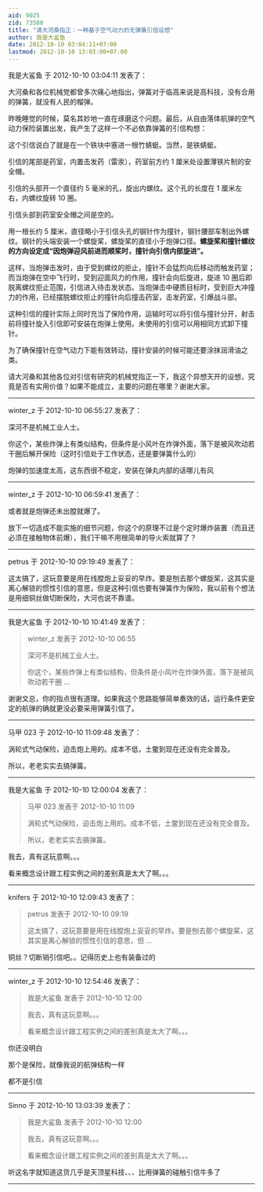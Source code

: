 ```yaml
---
aid: 9025
zid: 73580
title: "请大河桑指正：一种基于空气动力的无弹簧引信设想"
author: 我是大鲨鱼
date: 2012-10-10 03:04:11+07:00
lastmod: 2012-10-10 13:03:00+07:00
---
```


我是大鲨鱼 于 2012-10-10 03:04:11 发表了：

大河桑和各位机械党都曾多次痛心地指出，弹簧对于临高来说是高科技，没有合用的弹簧，就没有人民的榴弹。

昨晚睡觉的时候，莫名其妙地一直在琢磨这个问题。最后，从自由落体航弹的空气动力保险装置出发，我产生了这样一个不必依靠弹簧的引信构想：

这个引信说白了就是在一个铁块中塞进一根竹蜻蜓。当然，是铁蜻蜓。

引信的尾部是药室，内置击发药（雷汞），药室前方约 1 厘米处设置薄铁片制的安全帽。

引信的头部开一个直径约 5 毫米的孔，旋出内螺纹。这个孔的长度在 1 厘米左右，内螺纹旋转 10 圈。

引信头部到药室安全帽之间是空的。

用一根长约 5 厘米，直径略小于引信头孔的钢针作为撞针，钢针腰部车制出外螺纹。钢针的头端安装一个螺旋桨，螺旋桨的直径小于炮弹口径。**螺旋桨和撞针螺纹的方向设定成“因炮弹迎风前进而顺桨时，撞针向引信内部旋进”。**

这样，当炮弹击发时，由于受到螺纹的拒止，撞针不会猛烈向后移动而触发药室；而当炮弹在空中飞行时，受到迎面风力的作用，撞针会向后旋进，旋进 10 圈后即脱离螺纹拒止范围，引信进入待击发状态。当炮弹击中硬质目标时，受到巨大冲撞力的作用，已经摆脱螺纹拒止的撞针向后撞击药室，击发药室，引爆战斗部。

这种引信的撞针实际上同时充当了保险作用，运输时可以将引信与撞针分开，射击前将撞针旋入引信即可安装在炮弹上使用。未使用的引信可以用相同方式卸下撞针。

为了确保撞针在空气动力下能有效转动，撞针安装的时候可能还要涂抹润滑油之类。

请大河桑和其他各位对引信有研究的机械党指正一下，我这个异想天开的设想，究竟是否有实用价值？如果不能成立，主要的问题在哪里？谢谢大家。

---

winter_z 于 2012-10-10 06:55:27 发表了：

深河不是机械工业人士。

你这个，某些炸弹上有类似结构，但条件是小风叶在炸弹外面，落下是被风吹动若干圈后解开保险（这时引信处于工作状态，还是要弹簧什么的）

炮弹的加速度太高，这东西很不稳定，安装在弹丸内部的话哪儿有风

---

winter_z 于 2012-10-10 06:59:41 发表了：

或者就是炮弹还未出膛就爆了。

放下一切造成不能实施的细节问题，你这个的原理不过是个定时爆炸装置（而且还必须在接触物体前爆），我们干嘛不用根简单的导火索就算了？

---

petrus 于 2012-10-10 09:19:49 发表了：

这太搞了，这玩意要是用在线膛炮上妥妥的早炸。要是刨去那个螺旋桨，这其实是离心解锁的惯性引信的意思，但是这种引信也要有弹簧作为保险，我以前有个想法是用细铜丝做切断保险，大河也说不靠谱。

---

我是大鲨鱼 于 2012-10-10 10:41:49 发表了：

> winter_z 发表于 2012-10-10 06:55
>
> 深河不是机械工业人士。
>
> 你这个，某些炸弹上有类似结构，但条件是小风叶在炸弹外面，落下是被风吹动若干圈 ...

谢谢文总，你的指点很有道理。如果我这个思路能够简单奏效的话，运行条件更安定的航弹的确就更没必要采用弹簧引信了。

---

马甲 023 于 2012-10-10 11:09:48 发表了：

涡轮式气动保险，迫击炮上用的。成本不低，土鳖到现在还没有完全普及。

所以，老老实实去搞弹簧。

---

我是大鲨鱼 于 2012-10-10 12:00:04 发表了：

> 马甲 023 发表于 2012-10-10 11:09
>
> 涡轮式气动保险，迫击炮上用的。成本不低，土鳖到现在还没有完全普及。
>
> 所以，老老实实去搞弹簧。

我去，真有这玩意啊。。。

看来概念设计跟工程实例之间的差别真是太大了啊。。。

---

knifers 于 2012-10-10 12:09:43 发表了：

> petrus 发表于 2012-10-10 09:19
>
> 这太搞了，这玩意要是用在线膛炮上妥妥的早炸。要是刨去那个螺旋桨，这其实是离心解锁的惯性引信的意思，但 ...

铜丝？切断销引信吧。。记得历史上也有装备过的

---

winter_z 于 2012-10-10 12:54:46 发表了：

> 我是大鲨鱼 发表于 2012-10-10 12:00
>
> 我去，真有这玩意啊。。。
>
> 看来概念设计跟工程实例之间的差别真是太大了啊。。。

你还没明白

那个是保险，就像我说的航弹结构一样

都不是引信

---

Sinno 于 2012-10-10 13:03:39 发表了：

> 我是大鲨鱼 发表于 2012-10-10 12:00
>
> 我去，真有这玩意啊。。。
>
> 看来概念设计跟工程实例之间的差别真是太大了啊。。。

听这名字就知道这货几乎是天顶星科技、、、比用弹簧的碰触引信牛多了

---
